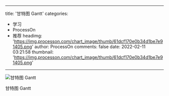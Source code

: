 
---
title: '甘特图 Gantt'
categories: 
 - 学习
 - ProcessOn
 - 推荐
headimg: 'https://img.processon.com/chart_image/thumb/61dcf170e0b34d1be7e91405.png'
author: ProcessOn
comments: false
date: 2022-02-11 03:21:58
thumbnail: 'https://img.processon.com/chart_image/thumb/61dcf170e0b34d1be7e91405.png'
---

<div>   
<img class="thumb" alt="甘特图 Gantt" src="https://img.processon.com/chart_image/thumb/61dcf170e0b34d1be7e91405.png" referrerpolicy="no-referrer">
<p>甘特图 Gantt</p>  
</div>
            